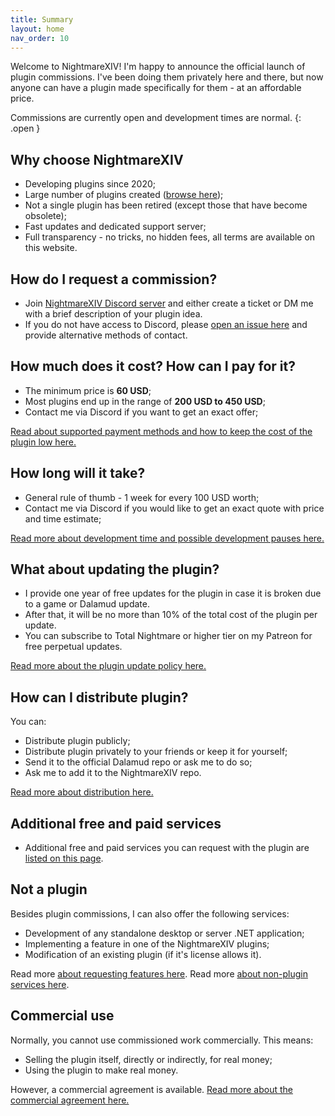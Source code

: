 ```yaml
---
title: Summary
layout: home
nav_order: 10
---
```

Welcome to NightmareXIV! I'm happy to announce the official launch of plugin commissions. I've been doing them privately here and there, but now anyone can have a plugin made specifically for them - at an affordable price. 

Commissions are currently open and development times are normal.
{: .open }

<!--
Commissions are currently open, but development times will be extended due to increased load.
{: .congested }

Commissions are currently closed. Only update requests or additional features for previously commissioned plugins are available. In addition, development times will be extended due to increased load.
{: .closed }
-->

## Why choose NightmareXIV
- Developing plugins since 2020;
- Large number of plugins created ([browse here](https://github.com/NightmareXIV/));
- Not a single plugin has been retired (except those that have become obsolete);
- Fast updates and dedicated support server;
- Full transparency - no tricks, no hidden fees, all terms are available on this website.

## How do I request a commission?
- Join <a href="https://discord.gg/m8NRt4X8Gf" target="_blank">NightmareXIV Discord server</a> and either create a ticket or DM me with a brief description of your plugin idea.
- If you do not have access to Discord, please <a href="https://github.com/NightmareXIV/MyDalamudPlugins/issues" target="_blank">open an issue here</a> and provide alternative methods of contact.

## How much does it cost? How can I pay for it?
- The minimum price is **60 USD**;
- Most plugins end up in the range of **200 USD to 450 USD**;
- Contact me via Discord if you want to get an exact offer;

<a href="/docs/payments.html">Read about supported payment methods and how to keep the cost of the plugin low here.</a>

## How long will it take?
- General rule of thumb - 1 week for every 100 USD worth;
- Contact me via Discord if you would like to get an exact quote with price and time estimate;

<a href="/docs/time.html">Read more about development time and possible development pauses here.</a>

## What about updating the plugin? 
- I provide one year of free updates for the plugin in case it is broken due to a game or Dalamud update. 
- After that, it will be no more than 10% of the total cost of the plugin per update. 
- You can subscribe to Total Nightmare or higher tier on my Patreon for free perpetual updates.

<a href="/docs/updates.html">Read more about the plugin update policy here.</a>

## How can I distribute plugin?
You can:
- Distribute plugin publicly;
- Distribute plugin privately to your friends or keep it for yourself;
- Send it to the official Dalamud repo or ask me to do so;
- Ask me to add it to the NightmareXIV repo.

<a href="/docs/distribution.html">Read more about distribution here.</a>

## Additional free and paid services
- Additional free and paid services you can request with the plugin are <a href="/docs/additional.html">listed on this page</a>. 

## Not a plugin
Besides plugin commissions, I can also offer the following services:
- Development of any standalone desktop or server .NET application;
- Implementing a feature in one of the NightmareXIV plugins;
- Modification of an existing plugin (if it's license allows it).

Read more <a href="/docs/feature.html">about requesting features here</a>.
Read more <a href="/docs/other.html">about non-plugin services here</a>.

## Commercial use
Normally, you cannot use commissioned work commercially. This means:
- Selling the plugin itself, directly or indirectly, for real money;
- Using the plugin to make real money.

However, a commercial agreement is available. <a href="/docs/commercial.html">Read more about the commercial agreement here.</a>
